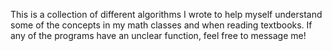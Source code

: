 This is a collection of different algorithms I wrote to help myself understand some of the concepts in my math classes and when reading textbooks. If any of the programs have an unclear function, feel free to message me!
